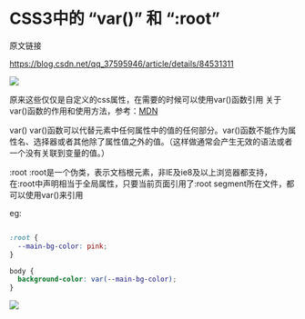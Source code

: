 # CSS3中的 “var()” 和 “:root”

原文链接

https://blog.csdn.net/qq_37595946/article/details/84531311

<img src="https://upload-images.jianshu.io/upload_images/14186826-d02b1df66d3dc830.png?imageMogr2/auto-orient/strip|imageView2/2/format/webp" style="max-width: 500px">

原来这些仅仅是自定义的css属性，在需要的时候可以使用var()函数引用
关于var()函数的作用和使用方法，参考：[MDN](https://developer.mozilla.org/zh-CN/docs/Web/CSS/:root)

var()
var()函数可以代替元素中任何属性中的值的任何部分。var()函数不能作为属性名、选择器或者其他除了属性值之外的值。（这样做通常会产生无效的语法或者一个没有关联到变量的值。）

:root
:root是一个伪类，表示文档根元素，非IE及ie8及以上浏览器都支持，在:root中声明相当于全局属性，只要当前页面引用了:root segment所在文件，都可以使用var()来引用

eg:

```css

:root {
  --main-bg-color: pink;
}

body {
  background-color: var(--main-bg-color);
}

```

<img src="https://upload-images.jianshu.io/upload_images/14186826-4361e5c1a118a65c.png?imageMogr2/auto-orient/strip|imageView2/2/format/webp" style="max-width: 500px">